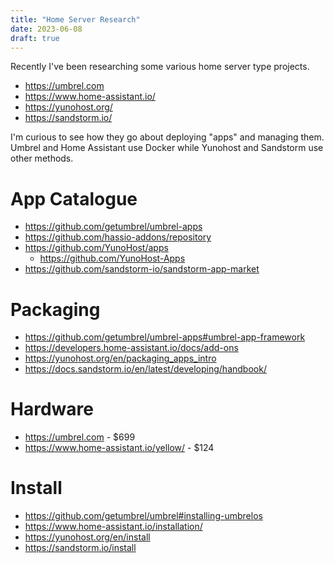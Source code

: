 ```yaml
---
title: "Home Server Research"
date: 2023-06-08
draft: true
---
```


Recently I've been researching some various home server type projects.

- https://umbrel.com
- https://www.home-assistant.io/
- https://yunohost.org/
- https://sandstorm.io/

I'm curious to see how they go about deploying "apps" and managing them.
Umbrel and Home Assistant use Docker while Yunohost and Sandstorm use other methods.

# App Catalogue

- https://github.com/getumbrel/umbrel-apps
- https://github.com/hassio-addons/repository
- https://github.com/YunoHost/apps
  - https://github.com/YunoHost-Apps
- https://github.com/sandstorm-io/sandstorm-app-market

# Packaging

- https://github.com/getumbrel/umbrel-apps#umbrel-app-framework
- https://developers.home-assistant.io/docs/add-ons
- https://yunohost.org/en/packaging_apps_intro
- https://docs.sandstorm.io/en/latest/developing/handbook/

# Hardware

- https://umbrel.com - $699
- https://www.home-assistant.io/yellow/ - $124

# Install

- https://github.com/getumbrel/umbrel#installing-umbrelos
- https://www.home-assistant.io/installation/
- https://yunohost.org/en/install
- https://sandstorm.io/install
